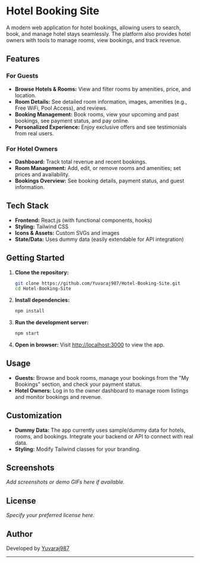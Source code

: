 # Hotel Booking Site

A modern web application for hotel bookings, allowing users to search, book, and manage hotel stays seamlessly. The platform also provides hotel owners with tools to manage rooms, view bookings, and track revenue.

## Features

### For Guests
- **Browse Hotels & Rooms:** View and filter rooms by amenities, price, and location.
- **Room Details:** See detailed room information, images, amenities (e.g., Free WiFi, Pool Access), and reviews.
- **Booking Management:** Book rooms, view your upcoming and past bookings, see payment status, and pay online.
- **Personalized Experience:** Enjoy exclusive offers and see testimonials from real users.

### For Hotel Owners
- **Dashboard:** Track total revenue and recent bookings.
- **Room Management:** Add, edit, or remove rooms and amenities; set prices and availability.
- **Bookings Overview:** See booking details, payment status, and guest information.

## Tech Stack

- **Frontend:** React.js (with functional components, hooks)
- **Styling:** Tailwind CSS
- **Icons & Assets:** Custom SVGs and images
- **State/Data:** Uses dummy data (easily extendable for API integration)

## Getting Started

1. **Clone the repository:**
   ```bash
   git clone https://github.com/Yuvaraj987/Hotel-Booking-Site.git
   cd Hotel-Booking-Site
   ```

2. **Install dependencies:**
   ```bash
   npm install
   ```

3. **Run the development server:**
   ```bash
   npm start
   ```

4. **Open in browser:**
   Visit [http://localhost:3000](http://localhost:3000) to view the app.

## Usage

- **Guests:** Browse and book rooms, manage your bookings from the "My Bookings" section, and check your payment status.
- **Hotel Owners:** Log in to the owner dashboard to manage room listings and monitor bookings and revenue.

## Customization

- **Dummy Data:** The app currently uses sample/dummy data for hotels, rooms, and bookings. Integrate your backend or API to connect with real data.
- **Styling:** Modify Tailwind classes for your branding.

## Screenshots

*Add screenshots or demo GIFs here if available.*

## License

*Specify your preferred license here.*

## Author

Developed by [Yuvaraj987](https://github.com/Yuvaraj987)

---
